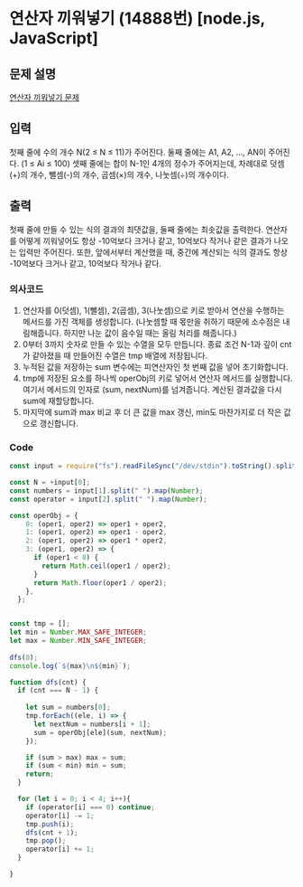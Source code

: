 # 연산자 끼워넣기 (14888번) [node.js, JavaScript] 

## 문제 설명

[연산자 끼워넣기 문제](https://www.acmicpc.net/problem/14888)

## 입력
첫째 줄에 수의 개수 N(2 ≤ N ≤ 11)가 주어진다. 둘째 줄에는 A1, A2, ..., AN이 주어진다. (1 ≤ Ai ≤ 100) 셋째 줄에는 합이 N-1인 4개의 정수가 주어지는데, 차례대로 덧셈(+)의 개수, 뺄셈(-)의 개수, 곱셈(×)의 개수, 나눗셈(÷)의 개수이다. 

## 출력
첫째 줄에 만들 수 있는 식의 결과의 최댓값을, 둘째 줄에는 최솟값을 출력한다. 연산자를 어떻게 끼워넣어도 항상 -10억보다 크거나 같고, 10억보다 작거나 같은 결과가 나오는 입력만 주어진다. 또한, 앞에서부터 계산했을 때, 중간에 계산되는 식의 결과도 항상 -10억보다 크거나 같고, 10억보다 작거나 같다.

### 의사코드 
1. 연산자를 0(덧셈), 1(뺄셈), 2(곱셈), 3(나눗셈)으로 키로 받아서 연산을 수행하는 메서드를 가진 객체를 생성합니다. (나눗셈할 때 몫만을 취하기 때문에 소수점은 내림해줍니다. 하지만 나눈 값이 음수일 때는 올림 처리를 해줍니다.)
2. 0부터 3까지 숫자로 만들 수 있는 수열을 모두 만듭니다. 종료 조건 N-1과 깊이 cnt가 같아졌을 때 만들어진 수열은 tmp 배열에 저장됩니다.
3. 누적된 값을 저장하는 sum 변수에는 피연산자인 첫 번째 값을 넣어 초기화합니다.
4. tmp에 저장된 요소를 하나씩 operObj의 키로 넣어서 연산자 메서드를 실행합니다. 여기서 메서드의 인자로 (sum, nextNum)를 넘겨줍니다. 계산된 결과값을 다시 sum에 재할당합니다.
5. 마지막에 sum과 max 비교 후 더 큰 값을 max 갱신, min도 마찬가지로 더 작은 값으로 갱신합니다.

### Code
```js
const input = require("fs").readFileSync("/dev/stdin").toString().split("\n"); 

const N = +input[0];
const numbers = input[1].split(" ").map(Number);
const operator = input[2].split(" ").map(Number);

const operObj = {
    0: (oper1, oper2) => oper1 + oper2,
    1: (oper1, oper2) => oper1 - oper2,
    2: (oper1, oper2) => oper1 * oper2,
    3: (oper1, oper2) => {
      if (oper1 < 0) {
        return Math.ceil(oper1 / oper2);
      }
      return Math.floor(oper1 / oper2);
    }, 
  };


const tmp = [];
let min = Number.MAX_SAFE_INTEGER;
let max = Number.MIN_SAFE_INTEGER;
 
dfs(0);
console.log(`${max}\n${min}`);

function dfs(cnt) {
  if (cnt === N - 1) {
    
    let sum = numbers[0];
    tmp.forEach((ele, i) => {
      let nextNum = numbers[i + 1];
      sum = operObj[ele](sum, nextNum);
    });

    if (sum > max) max = sum;
    if (sum < min) min = sum;
    return;
  }

  for (let i = 0; i < 4; i++){
    if (operator[i] === 0) continue;
    operator[i] -= 1;
    tmp.push(i);
    dfs(cnt + 1);
    tmp.pop();
    operator[i] += 1;
  }

}
```
